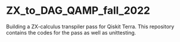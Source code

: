 # ZX_to_DAG_QAMP_fall_2022
Building a ZX-calculus transpiler pass for Qiskit Terra. This repository contains the codes for the pass as well as unittesting.
